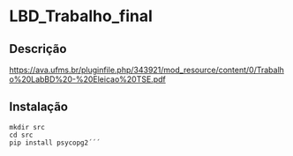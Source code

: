 # LBD_Trabalho_final

## Descrição

https://ava.ufms.br/pluginfile.php/343921/mod_resource/content/0/Trabalho%20LabBD%20-%20Eleicao%20TSE.pdf

## Instalação

```
mkdir src
cd src
pip install psycopg2´´´
```
